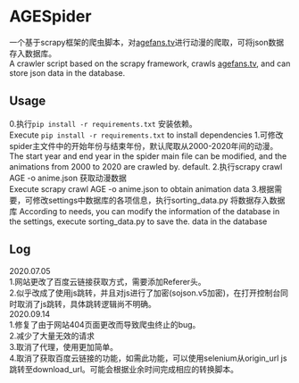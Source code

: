 # AGESpider
一个基于scrapy框架的爬虫脚本，对[agefans.tv](https://www.agefans.tv/)进行动漫的爬取，可将json数据存入数据库。   
A crawler script based on the scrapy framework, crawls [agefans.tv](https://www.agefans.tv/), and can store json data in the database.
## Usage  
0.执行`pip install -r requirements.txt` 安装依赖。  
   Execute `pip install -r requirements.txt` to install dependencies
1.可修改spider主文件中的开始年份与结束年份，默认爬取从2000-2020年间的动漫。  
   The start year and end year in the spider main file can be modified, and the animations from 2000 to 2020 are crawled by.      default.
2.执行scrapy crawl AGE -o anime.json 获取动漫数据  
   Execute scrapy crawl AGE -o anime.json to obtain animation data
3.根据需要，可修改settings中数据库的各项信息，执行sorting_data.py 将数据存入数据库
   According to needs, you can modify the information of the database in the settings, execute sorting_data.py to save the.      data in the database
## Log
2020.07.05   
1.网站更改了百度云链接获取方式，需要添加Referer头。  
2.似乎改成了使用js跳转，并且对js进行了加密(sojson.v5加密)，在打开控制台同时取消了js跳转，具体跳转逻辑尚不明确。   
2020.09.14   
1.修复了由于网站404页面更改而导致爬虫终止的bug。  
2.减少了大量无效的请求  
3.取消了代理，使用更加简单。  
4.取消了获取百度云链接的功能，如需此功能，可以使用selenium从origin_url js跳转至download_url。可能会根据业余时间完成相应的转换脚本。  


